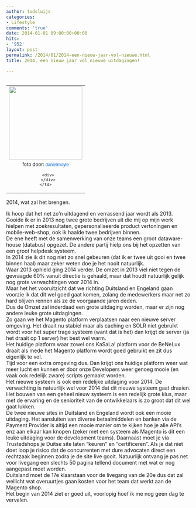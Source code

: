 ```yaml
---
author: tvdsluijs
categories:
- Lifestyle
comments: 'true'
date: 2014-01-01 09:00:00+00:00
hits:
- '952'
layout: post
permalink: /2014/01/2014-een-nieuw-jaar-vol-nieuwe.html
title: 2014, een nieuw jaar vol nieuwe uitdagingen!

---
```

<table cellpadding="0" cellspacing="0" style="float: left; margin-right: 1em;">
  <tr>
    <td style="text-align: center;">
      <a href=https://vandersluijs.resultants-e.nl/2014/01/11178388835_b7d56ea6c9_m.jpg" style="clear: left; margin-bottom: 1em; margin-left: auto; margin-right: auto;"><img border="0" src="https://vandersluijs.resultants-e.nl/2014/01/11178388835_b7d56ea6c9_m.jpg" height="200" width="200" /></a>
    </td>
  </tr>
  
  <tr>
    <td style="font-size: 13px; text-align: center;">
      foto door:&nbsp;<a href="http://www.flickr.com/photos/danmoyle/" style="background-color: #fefefe; color: #0063dc; font-family: Arial, Helvetica, sans-serif; font-size: 12px; line-height: 18px; text-align: left; text-decoration: none;">danielmoyle</a></p> 
      
      <div>
      </div>
    </td>
  </tr>
</table>

2014, wat zal het brengen.

<div>
</div>

<div>
  Ik hoop dat het net zo&#8217;n uitdagend en verrassend jaar wordt als 2013.
</div>

<div>
</div>

<div>
  Gooide ik er in 2013 nog twee grote bedrijven uit die mij op mijn werk hielpen met zoekresultaten, gepersonaliseerde product vertoningen en mobile-web-shop, ook ik haalde twee bedrijven binnen.
</div>

<div>
</div>

<div>
  De ene heeft met de samenwerking van onze teams een groot dataware-house (databus) opgezet. De andere partij hielp ons bij het opzetten van een groot helpdesk systeem.
</div>

<div>
</div>

<div>
  In 2014 zie ik dit nog niet zo snel gebeuren (dat ik er twee uit gooi en twee binnen haal) maar zeker weten doe je het nooit natuurlijk.<br /><!--more-->Waar 2013 ophield ging 2014 verder. De omzet in 2013 viel niet tegen de gevraagde 60% vanuit directie is gehaald, maar dat houdt natuurlijk gelijk nog grote verwachtingen voor 2014 in.
</div>

<div>
</div>

<div>
  Maar het het vooruitzicht dat we richting Duitsland en Engeland gaan voorzie ik dat dit wel goed gaat komen, zolang de medewerkers maar net zo hard blijven rennen als ze de voorgaande jaren deden.
</div>

<div>
</div>

<div>
  Dus de Omzet zal inderdaad een grote uitdaging worden, maar er zijn nog andere leuke grote uitdagingen.
</div>

<div>
</div>

<div>
  Zo gaan we het Magento platform verplaatsen naar een nieuwe server omgeving. Het draait nu stabiel maar als caching en SOLR niet gebruikt wordt voor het super trage systeem (want dat is het) dan krijgt de server (ja het draait op 1 server) het best wel warm.
</div>

<div>
</div>

<div>
  Het huidige platform waar zowel ons KaSaLa! platform voor de BeNeLux draait als mede het Magento platform wordt goed gebruikt en zit dus eigenlijk te vol.
</div>

<div>
</div>

<div>
  Tijd voor een extra omgeving dus. Dan krijgt ons huidige platform weer wat meer lucht en kunnen er door onze Developers weer genoeg mooie (en vaak ook redelijk zware) scripts gemaakt worden.
</div>

<div>
</div>

<div>
  Het nieuwe systeem is ook een redelijke uitdaging voor 2014. De verwachting is natuurlijk wel voor 2014 dat dit nieuwe systeem gaat draaien. Het bouwen van een geheel nieuw systeem is een redelijk grote klus, maar met de ervaring en de senioriteit van de ontwikkelaars is zo groot dat dit wel gaat lukken.
</div>

<div>
</div>

<div>
  De twee nieuwe sites in Duitsland en Engeland wordt ook een mooie uitdaging. Het aansluiten van diverse betaalmiddelen en banken via de Payment Provider is altijd een mooie manier om te kijken hoe je alle API&#8217;s enz aan elkaar kan knopen (zeker met een systeem als Magento is dit een leuke uitdaging voor de development teams). Daarnaast moet je via Trustedshops je Duitse site laten &#8220;keuren&#8221; en &#8220;certificeren&#8221;. Als je dat niet doet loop je risico dat de concurrenten met dure advocaten direct een rechtzaak beginnen zodra je de site live gooit. Natuurlijk ontvang je pas net voor livegang een slechts 50 pagina tellend document met wat er nog aangepast moet worden.&nbsp;
</div>

<div>
</div>

<div>
  Duitsland moet de 17e klaarstaan voor de livegang van de 20e dus dat zal wellicht wat overuurtjes gaan kosten voor het team dat werkt aan de Magento shop.&nbsp;
</div>

<div>
</div>

<div>
  Het begin van 2014 ziet er goed uit, voorlopig hoef ik me nog geen dag te vervelen.
</div>